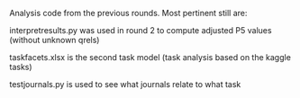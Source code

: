 Analysis code from the previous rounds. Most pertinent still are:

interpretresults.py  was used in round 2 to compute adjusted P5 values (without unknown qrels)

taskfacets.xlsx  is the second task model (task analysis based on the kaggle tasks)

testjournals.py  is used to see what journals relate to what task